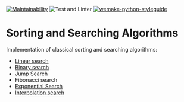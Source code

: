 [![Maintainability](https://api.codeclimate.com/v1/badges/819fe1aa42985a7b2dc5/maintainability)](https://codeclimate.com/github/dosart/sorting_and_searching)
![Test and Linter](https://github.com/dosart/sorting_and_searching/actions/workflows/Tests_and_linter.yml/badge.svg)
[![wemake-python-styleguide](https://img.shields.io/badge/style-wemake-000000.svg)](https://github.com/wemake-services/wemake-python-styleguide)

# Sorting and Searching Algorithms

Implementation of classical sorting and searching algorithms:

- [Linear search](https://github.com/dosart/sorting_and_searching/blob/main/algorithms/linear_search.py)
- [Binary search](https://github.com/dosart/sorting_and_searching/blob/main/algorithms/binary_search.py)
- Jump Search
- Fibonacci search
- [Exponential Search](https://github.com/dosart/sorting_and_searching/blob/main/algorithms/exponential_search.py)
- [Interpolation search](https://github.com/dosart/sorting_and_searching/blob/main/algorithms/interpolation_search.py)
